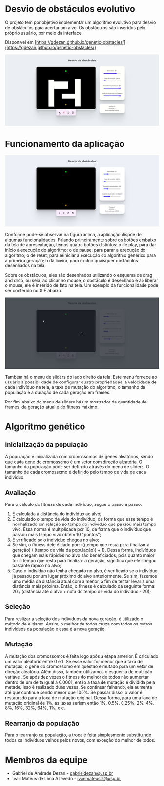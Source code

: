 # Desvio de obstáculos evolutivo

O projeto tem por objetivo implementar um algoritmo evolutivo para desvio de obstáculos para acertar um alvo. Os obstáculos são inseridos pelo próprio usuário, por meio da interface.

Disponível em [https://gdezan.github.io/genetic-obstacles/](https://gdezan.github.io/genetic-obstacles/)

![alt text](https://github.com/gdezan/genetic-obstacles/blob/master/assets/execution.gif 'Execução da aplicação')

# Funcionamento da aplicação

![alt text](https://github.com/gdezan/genetic-obstacles/blob/master/assets/initial_screen.png 'Tela inicial da aplicação')

Conforme pode-se observar na figura acima, a aplicação dispõe de algumas funcionalidades. Falando primeiramente sobre os botões embaixo da tela de apresentação, temos quatro botões distintos: o de play, para dar início à execução do algoritmo; o de pause, para parar a execução do algoritmo; o de reset, para reiniciar a execução do algoritmo genérico para a primeira geração; o da lixeira, para excluir quaisquer obstáculos desenhados na tela.

Sobre os obstáculos, eles são desenhados utilizando o esquema de drag and drop, ou seja, ao clicar no mouse, o obstáculo é desenhado e ao liberar o mouse, ele é inserido de fato na tela. Um exemplo da funcionalidade pode ser conferido no GIF abaixo.

![alt text](https://github.com/gdezan/genetic-obstacles/blob/master/assets/dragndrop_demo.gif 'Demonstração da funcionalidade de drag and drop')

Também há o menu de sliders do lado direito da tela. Este menu fornece ao usuário a possibilidade de configurar quatro propriedades: a velocidade de cada indivíduo na tela, a taxa de mutação do algoritmo, o tamanho da população e a duração de cada geração em frames.

Por fim, abaixo do menu de sliders há um mostrador da quantidade de frames, da geração atual e do fitness máximo.

# Algoritmo genético

## Inicialização da população

A população é inicializada com cromossomos de genes aleatórios, sendo que cada gene do cromossomo é um vetor com direção aleatória. O tamanho da população pode ser definido através do menu de sliders. O tamanho de cada cromossomo é definido pelo tempo de vida de cada indivíduo.

## Avaliação

Para o cálculo do fitness de cada indivíduo, segue o passo a passo:

1. É calculada a distância do indivíduo ao alvo;
2. É calculado o tempo de vida do indivíduo, de forma que esse tempo é normalizado em relação ao tempo do indivíduo que passou mais tempo vivo. Essa norma é multiplicada por 10, de forma que o indivíduo que passou mais tempo vivo obtém 10 "pontos";
3. É verificado se o indivíduo chegou no alvo;
4. Se sim, o fitness dele é dado por: (((tempo que resta para finalizar a geração) / (tempo de vida da população)) + 1). Dessa forma, indivíduos que chegam mais rápidos no alvo são beneficiados, pois quanto maior for o tempo que resta para finalizar a geração, significa que ele chegou bastante rápido no alvo;
5. Caso o indivíduo não tenha chegado no alvo, é verificado se o indivíduo já passou por um lugar próximo do alvo anteriormente. Se sim, fazemos uma média da distância atual com a menor, a fim de tentar levar a uma distância mais próxima. Então, o fitness é calculado da seguinte forma: 20 / (distância até o alvo + nota do tempo de vida do indivíduo - 20);

## Seleção

Para realizar a seleção dos indivíduos da nova geração, é utilizado o método de elitismo. Assim, o melhor de todos cruza com todos os outros indivíduos da população e essa é a nova geração.

## Mutação

A mutação dos cromossomos é feita logo após a etapa anterior. É calculado um valor aleatório entre 0 e 1. Se esse valor for menor que a taxa de mutação, o gene do cromossomo em questão é mutado para um vetor de direção aleatória. Além disso, também utilizamos o esquema de mutação variável. Se após dez vezes o fitness do melhor de todos não aumentar dentro de um delta igual a 0.0001, então a taxa de mutação é dividida pela metade. Isso é realizado duas vezes. Se continuar falhando, ela aumenta até que continue sendo menor que 100%. Se passar disso, o valor é restaurado para a taxa de mutação original. Dessa forma, para uma taxa de mutação original de 1%, as taxas seriam então 1%, 0.5%, 0.25%, 2%, 4%, 8%, 16%, 32%, 64%, 1%, etc.

## Rearranjo da população

Para o rearranjo da população, a troca é feita simplesmente substituindo todos os indivíduos velhos pelos novos, com exceção do melhor de todos.

# Membros da equipe

- Gabriel de Andrade Dezan - gabrieldezan@usp.br
- Ivan Mateus de Lima Azevedo - ivanmateusla@usp.br

